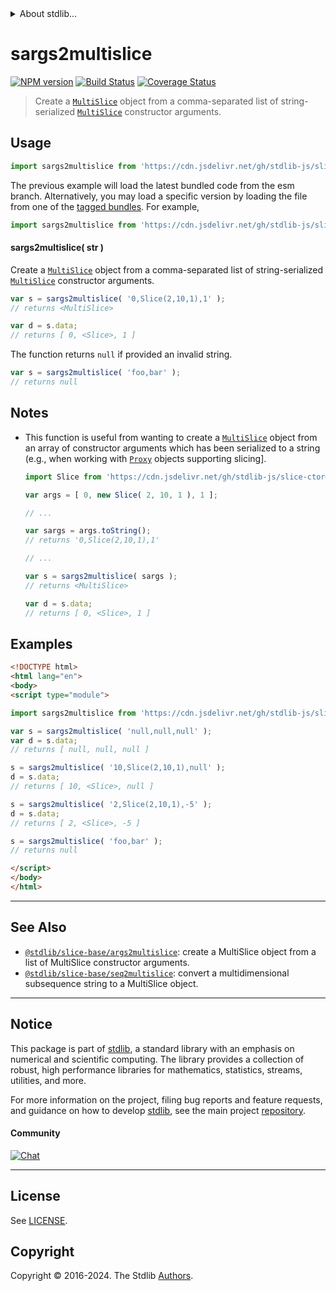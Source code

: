 <!--

@license Apache-2.0

Copyright (c) 2023 The Stdlib Authors.

Licensed under the Apache License, Version 2.0 (the "License");
you may not use this file except in compliance with the License.
You may obtain a copy of the License at

   http://www.apache.org/licenses/LICENSE-2.0

Unless required by applicable law or agreed to in writing, software
distributed under the License is distributed on an "AS IS" BASIS,
WITHOUT WARRANTIES OR CONDITIONS OF ANY KIND, either express or implied.
See the License for the specific language governing permissions and
limitations under the License.

-->


<details>
  <summary>
    About stdlib...
  </summary>
  <p>We believe in a future in which the web is a preferred environment for numerical computation. To help realize this future, we've built stdlib. stdlib is a standard library, with an emphasis on numerical and scientific computation, written in JavaScript (and C) for execution in browsers and in Node.js.</p>
  <p>The library is fully decomposable, being architected in such a way that you can swap out and mix and match APIs and functionality to cater to your exact preferences and use cases.</p>
  <p>When you use stdlib, you can be absolutely certain that you are using the most thorough, rigorous, well-written, studied, documented, tested, measured, and high-quality code out there.</p>
  <p>To join us in bringing numerical computing to the web, get started by checking us out on <a href="https://github.com/stdlib-js/stdlib">GitHub</a>, and please consider <a href="https://opencollective.com/stdlib">financially supporting stdlib</a>. We greatly appreciate your continued support!</p>
</details>

# sargs2multislice

[![NPM version][npm-image]][npm-url] [![Build Status][test-image]][test-url] [![Coverage Status][coverage-image]][coverage-url] <!-- [![dependencies][dependencies-image]][dependencies-url] -->

> Create a [`MultiSlice`][@stdlib/slice/multi] object from a comma-separated list of string-serialized [`MultiSlice`][@stdlib/slice/multi] constructor arguments.

<!-- Section to include introductory text. Make sure to keep an empty line after the intro `section` element and another before the `/section` close. -->

<section class="intro">

</section>

<!-- /.intro -->

<!-- Package usage documentation. -->



<section class="usage">

## Usage

```javascript
import sargs2multislice from 'https://cdn.jsdelivr.net/gh/stdlib-js/slice-base-sargs2multislice@esm/index.mjs';
```
The previous example will load the latest bundled code from the esm branch. Alternatively, you may load a specific version by loading the file from one of the [tagged bundles](https://github.com/stdlib-js/slice-base-sargs2multislice/tags). For example,

```javascript
import sargs2multislice from 'https://cdn.jsdelivr.net/gh/stdlib-js/slice-base-sargs2multislice@v0.3.2-esm/index.mjs';
```

<a name="main"></a>

#### sargs2multislice( str )

Create a [`MultiSlice`][@stdlib/slice/multi] object from a comma-separated list of string-serialized [`MultiSlice`][@stdlib/slice/multi] constructor arguments.

```javascript
var s = sargs2multislice( '0,Slice(2,10,1),1' );
// returns <MultiSlice>

var d = s.data;
// returns [ 0, <Slice>, 1 ]
```

The function returns `null` if provided an invalid string.

```javascript
var s = sargs2multislice( 'foo,bar' );
// returns null
```

</section>

<!-- /.usage -->

<!-- Package usage notes. Make sure to keep an empty line after the `section` element and another before the `/section` close. -->

<section class="notes">

## Notes

-   This function is useful from wanting to create a [`MultiSlice`][@stdlib/slice/multi] object from an array of constructor arguments which has been serialized to a string (e.g., when working with [`Proxy`][@stdlib/proxy/ctor] objects supporting slicing].

    ```javascript
    import Slice from 'https://cdn.jsdelivr.net/gh/stdlib-js/slice-ctor@esm/index.mjs';

    var args = [ 0, new Slice( 2, 10, 1 ), 1 ];

    // ...

    var sargs = args.toString();
    // returns '0,Slice(2,10,1),1'

    // ...

    var s = sargs2multislice( sargs );
    // returns <MultiSlice>

    var d = s.data;
    // returns [ 0, <Slice>, 1 ]
    ```

</section>

<!-- /.notes -->

<!-- Package usage examples. -->

<section class="examples">

## Examples

<!-- eslint no-undef: "error" -->

```html
<!DOCTYPE html>
<html lang="en">
<body>
<script type="module">

import sargs2multislice from 'https://cdn.jsdelivr.net/gh/stdlib-js/slice-base-sargs2multislice@esm/index.mjs';

var s = sargs2multislice( 'null,null,null' );
var d = s.data;
// returns [ null, null, null ]

s = sargs2multislice( '10,Slice(2,10,1),null' );
d = s.data;
// returns [ 10, <Slice>, null ]

s = sargs2multislice( '2,Slice(2,10,1),-5' );
d = s.data;
// returns [ 2, <Slice>, -5 ]

s = sargs2multislice( 'foo,bar' );
// returns null

</script>
</body>
</html>
```

</section>

<!-- /.examples -->

<!-- Section to include cited references. If references are included, add a horizontal rule *before* the section. Make sure to keep an empty line after the `section` element and another before the `/section` close. -->

<section class="references">

</section>

<!-- /.references -->

<!-- Section for related `stdlib` packages. Do not manually edit this section, as it is automatically populated. -->

<section class="related">

* * *

## See Also

-   <span class="package-name">[`@stdlib/slice-base/args2multislice`][@stdlib/slice/base/args2multislice]</span><span class="delimiter">: </span><span class="description">create a MultiSlice object from a list of MultiSlice constructor arguments.</span>
-   <span class="package-name">[`@stdlib/slice-base/seq2multislice`][@stdlib/slice/base/seq2multislice]</span><span class="delimiter">: </span><span class="description">convert a multidimensional subsequence string to a MultiSlice object.</span>

</section>

<!-- /.related -->

<!-- Section for all links. Make sure to keep an empty line after the `section` element and another before the `/section` close. -->


<section class="main-repo" >

* * *

## Notice

This package is part of [stdlib][stdlib], a standard library with an emphasis on numerical and scientific computing. The library provides a collection of robust, high performance libraries for mathematics, statistics, streams, utilities, and more.

For more information on the project, filing bug reports and feature requests, and guidance on how to develop [stdlib][stdlib], see the main project [repository][stdlib].

#### Community

[![Chat][chat-image]][chat-url]

---

## License

See [LICENSE][stdlib-license].


## Copyright

Copyright &copy; 2016-2024. The Stdlib [Authors][stdlib-authors].

</section>

<!-- /.stdlib -->

<!-- Section for all links. Make sure to keep an empty line after the `section` element and another before the `/section` close. -->

<section class="links">

[npm-image]: http://img.shields.io/npm/v/@stdlib/slice-base-sargs2multislice.svg
[npm-url]: https://npmjs.org/package/@stdlib/slice-base-sargs2multislice

[test-image]: https://github.com/stdlib-js/slice-base-sargs2multislice/actions/workflows/test.yml/badge.svg?branch=v0.3.2
[test-url]: https://github.com/stdlib-js/slice-base-sargs2multislice/actions/workflows/test.yml?query=branch:v0.3.2

[coverage-image]: https://img.shields.io/codecov/c/github/stdlib-js/slice-base-sargs2multislice/main.svg
[coverage-url]: https://codecov.io/github/stdlib-js/slice-base-sargs2multislice?branch=main

<!--

[dependencies-image]: https://img.shields.io/david/stdlib-js/slice-base-sargs2multislice.svg
[dependencies-url]: https://david-dm.org/stdlib-js/slice-base-sargs2multislice/main

-->

[chat-image]: https://img.shields.io/gitter/room/stdlib-js/stdlib.svg
[chat-url]: https://app.gitter.im/#/room/#stdlib-js_stdlib:gitter.im

[stdlib]: https://github.com/stdlib-js/stdlib

[stdlib-authors]: https://github.com/stdlib-js/stdlib/graphs/contributors

[umd]: https://github.com/umdjs/umd
[es-module]: https://developer.mozilla.org/en-US/docs/Web/JavaScript/Guide/Modules

[deno-url]: https://github.com/stdlib-js/slice-base-sargs2multislice/tree/deno
[deno-readme]: https://github.com/stdlib-js/slice-base-sargs2multislice/blob/deno/README.md
[umd-url]: https://github.com/stdlib-js/slice-base-sargs2multislice/tree/umd
[umd-readme]: https://github.com/stdlib-js/slice-base-sargs2multislice/blob/umd/README.md
[esm-url]: https://github.com/stdlib-js/slice-base-sargs2multislice/tree/esm
[esm-readme]: https://github.com/stdlib-js/slice-base-sargs2multislice/blob/esm/README.md
[branches-url]: https://github.com/stdlib-js/slice-base-sargs2multislice/blob/main/branches.md

[stdlib-license]: https://raw.githubusercontent.com/stdlib-js/slice-base-sargs2multislice/main/LICENSE

[@stdlib/slice/multi]: https://github.com/stdlib-js/slice-multi/tree/esm

[@stdlib/proxy/ctor]: https://github.com/stdlib-js/proxy-ctor/tree/esm

<!-- <related-links> -->

[@stdlib/slice/base/args2multislice]: https://github.com/stdlib-js/slice-base-args2multislice/tree/esm

[@stdlib/slice/base/seq2multislice]: https://github.com/stdlib-js/slice-base-seq2multislice/tree/esm

<!-- </related-links> -->

</section>

<!-- /.links -->
